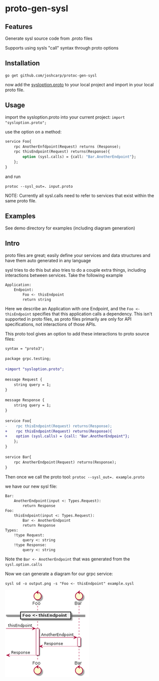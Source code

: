 # proto-gen-sysl

## Features 
Generate sysl source code from .proto files

Supports using sysls "call" syntax through proto options


## Installation

`go get github.com/joshcarp/protoc-gen-sysl`

now add the [sysloption.proto](/sysloption/sysloption.proto) to your local project and import in your local proto file.


## Usage
import the sysloption.proto into your current project:
`
import "sysloption.proto";
`

use the option on a method:
```proto
service Foo{
    rpc AnotherEnfdpoint(Request) returns (Response);
    rpc thisEndpoint(Request) returns(Response){
        option (sysl.calls) = {call: "Bar.AnotherEndpoint"};
    };
}
```
and run

`protoc --sysl_out=. input.proto`

NOTE: Currently all sysl.calls need to refer to services that exist within the same proto file.


## Examples

See demo directory for examples (including diagram generation)

## Intro

proto files are great; easily define your services and data structures and have them auto generated in any language

sysl tries to do this but also tries to do a couple extra things, including interactions between services.
Take the following example
  
``` 
Application:
    Endpoint:
        Foo <- thisEndpoint
        return string
```

Here we describe an Application with one Endpoint, and the `Foo <- thisEndpoint` specifies that this application calls a dependency.
This isn't supported in proto files, as proto files primarily are only for API specifications, not interactions of those APIs. 

This proto tool gives an option to add these interactions to proto source files:

```diff 
syntax = "proto3";

package grpc.testing;

+import "sysloption.proto";

message Request {
    string query = 1;
}

message Response {
    string query = 1;
}

service Foo{
-    rpc thisEndpoint(Request) returns(Response);
+    rpc thisEndpoint(Request) returns(Response){
+    option (sysl.calls) = {call: "Bar.AnotherEndpoint"};
    };
}

service Bar{
    rpc AnotherEndpoint(Request) returns(Response);
}
```
Then once we call the proto tool:
`protoc --sysl_out=. example.proto`

we have our new sysl file:

```
Bar:
    AnotherEndpoint(input <: Types.Request):
        return Response
Foo:
    thisEndpoint(input <: Types.Request):
        Bar <- AnotherEndpoint
        return Response
Types:
    !type Request:
        query <: string
    !type Response:
        query <: string

```

Note the `Bar <- AnotherEndpoint` that was generated from the `sysl.option.calls`

Now we can generate a diagram for our grpc service:

`sysl sd -o output.png -s "Foo <- thisEndpoint" example.sysl`


![output](demo/output.png)
